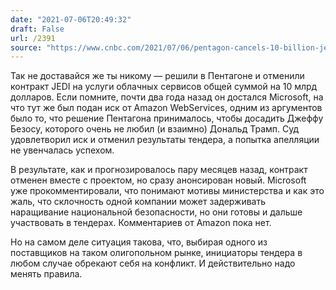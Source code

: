 ```yaml
---
date: "2021-07-06T20:49:32"
draft: False
url: /2391
source: "https://www.cnbc.com/2021/07/06/pentagon-cancels-10-billion-jedi-cloud-contract.html"
---
```


Так не доставайся же ты никому — решили в Пентагоне и отменили контракт JEDI на услуги облачных сервисов общей суммой на 10 млрд долларов. Если помните, почти два года назад он достался Microsoft, на что тут же был подан иск от Amazon WebServices, одним из аргументов было то, что решение Пентагона принималось, чтобы досадить Джеффу Безосу, которого очень не любил (и взаимно) Дональд Трамп. Суд удовлетворил иск и отменил результаты тендера, а попытка апелляции не увенчалась успехом.

В результате, как и прогнозировалось пару месяцев назад, контракт отменен вместе с проектом, но сразу анонсирован новый. Microsoft уже прокомментировали, что понимают мотивы министерства и как это жаль, что склочность одной компании может задерживать наращивание национальной безопасности, но они готовы и дальше участвовать в тендерах. Комментариев от Amazon пока нет.

Но на самом деле ситуация такова, что, выбирая одного из поставщиков на таком олигопольном рынке, инициаторы тендера в любом случае обрекают себя на конфликт. И действительно надо менять правила.
